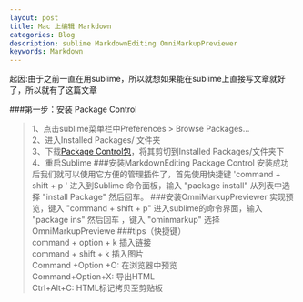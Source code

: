 ```yaml
---
layout: post
title: Mac 上编辑 Markdown
categories: Blog
description: sublime MarkdownEditing OmniMarkupPreviewer
keywords: Markdown
---
```


起因:由于之前一直在用sublime，所以就想如果能在sublime上直接写文章就好了，所以就有了这篇文章

###第一步：安装  Package Control
>1、点击sublime菜单栏中Preferences > Browse Packages… 
><br>2、进入Installed Packages/ 文件夹
><br>3、下载[Package Control包](https://packagecontrol.io/Package%20Control.sublime-package)，将其剪切到Installed Packages/文件夹下
><br>4、重启Sublime 
###安装MarkdownEditing
Package Control 安装成功后我们就可以使用它方便的管理插件了，首先使用快捷键 'command + shift + p ' 进入到Sublime 命令面板，输入 "package install" 从列表中选择 "install Package" 然后回车。
###安装OmniMarkupPreviewer
实现预览，键入 "command + shift + p" 进入sublime的命令界面，输入 "package ins" 然后回车 ，键入 "ominmarkup" 选择OmniMarkupPreviewe
###tips（快捷键）
><br>command + option + k 插入链接
><br>command + shift + k 插入图片
><br>Command +Option +O: 在浏览器中预览
><br>Command+Option+X: 导出HTML
><br>Ctrl+Alt+C: HTML标记拷贝至剪贴板
